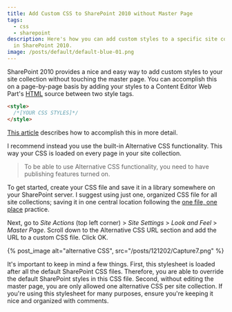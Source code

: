 ```yaml
---
title: Add Custom CSS to SharePoint 2010 without Master Page
tags:
  - css
  - sharepoint
description: Here's how you can add custom styles to a specific site collection
  in SharePoint 2010.
image: /posts/default/default-blue-01.png
---
```


SharePoint 2010 provides a nice and easy way to add custom styles to your site collection without touching the master page. You can accomplish this on a page-by-page basis by adding your styles to a Content Editor Web Part's [HTML](/posts/wtf-is-html/) source between two style tags.

```html
<style>
  /*[YOUR CSS STYLES]*/
</style>
```

[This article](/posts/how-to-run-javascript-on-sharepoint-pages/) describes how to accomplish this in more detail.

I recommend instead you use the built-in Alternative CSS functionality. This way your CSS is loaded on every page in your site collection.

> To be able to use Alternative CSS functionality, you need to have publishing features turned on.

To get started, create your CSS file and save it in a library somewhere on your SharePoint server. I suggest using just one, organized CSS file for all site collections; saving it in one central location following the [one file, one place](/posts/edit-files-efficiently-in-sharepoint/) practice.

Next, go to _Site Actions_ (top left corner) > _Site Settings_ > _Look and Feel_ > _Master Page_. Scroll down to the Alternative CSS URL section and add the URL to a custom CSS file. Click OK.

{% post_image alt="alternative CSS", src="/posts/121202/Capture7.png" %}

It's important to keep in mind a few things. First, this stylesheet is loaded after all the default SharePoint CSS files. Therefore, you are able to override the default SharePoint styles in this CSS file. Second, without editing the master page, you are only allowed one alternative CSS per site collection. If you're using this stylesheet for many purposes, ensure you're keeping it nice and organized with comments.
